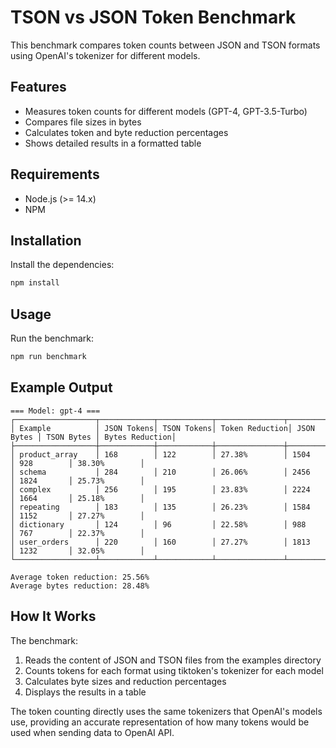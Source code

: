 # TSON vs JSON Token Benchmark

This benchmark compares token counts between JSON and TSON formats using OpenAI's tokenizer for different models.

## Features

- Measures token counts for different models (GPT-4, GPT-3.5-Turbo)
- Compares file sizes in bytes
- Calculates token and byte reduction percentages
- Shows detailed results in a formatted table

## Requirements

- Node.js (>= 14.x)
- NPM

## Installation

Install the dependencies:

```bash
npm install
```

## Usage

Run the benchmark:

```bash
npm run benchmark
```

## Example Output

```
=== Model: gpt-4 ===
┌──────────────────┬────────────┬────────────┬───────────────┬────────────┬────────────┬───────────────┐
│ Example          │ JSON Tokens│ TSON Tokens│ Token Reduction│ JSON Bytes │ TSON Bytes │ Bytes Reduction│
├──────────────────┼────────────┼────────────┼───────────────┼────────────┼────────────┼───────────────┤
│ product_array    │ 168        │ 122        │ 27.38%        │ 1504       │ 928        │ 38.30%        │
│ schema           │ 284        │ 210        │ 26.06%        │ 2456       │ 1824       │ 25.73%        │
│ complex          │ 256        │ 195        │ 23.83%        │ 2224       │ 1664       │ 25.18%        │
│ repeating        │ 183        │ 135        │ 26.23%        │ 1584       │ 1152       │ 27.27%        │
│ dictionary       │ 124        │ 96         │ 22.58%        │ 988        │ 767        │ 22.37%        │
│ user_orders      │ 220        │ 160        │ 27.27%        │ 1813       │ 1232       │ 32.05%        │
└──────────────────┴────────────┴────────────┴───────────────┴────────────┴────────────┴───────────────┘

Average token reduction: 25.56%
Average bytes reduction: 28.48%
```

## How It Works

The benchmark:

1. Reads the content of JSON and TSON files from the examples directory
2. Counts tokens for each format using tiktoken's tokenizer for each model
3. Calculates byte sizes and reduction percentages
4. Displays the results in a table

The token counting directly uses the same tokenizers that OpenAI's models use, providing an accurate representation of how many tokens would be used when sending data to OpenAI API.
